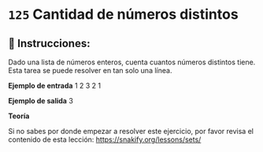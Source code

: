  # `125` Cantidad de números distintos

## 📝 Instrucciones:

Dado una lista de números enteros, cuenta cuantos números distintos tiene. Esta tarea se puede resolver en tan solo una línea.

**Ejemplo de entrada**
1 2 3 2 1

**Ejemplo de salida**
3

**Teoría**

Si no sabes por donde empezar a resolver este ejercicio, por favor revisa el contenido de esta lección:
https://snakify.org/lessons/sets/